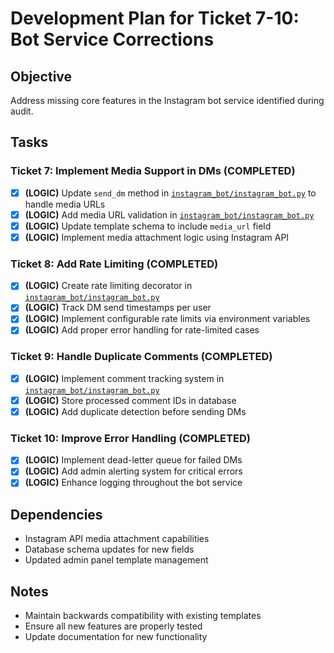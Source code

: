 # Development Plan for Ticket 7-10: Bot Service Corrections

## Objective
Address missing core features in the Instagram bot service identified during audit.

## Tasks

### Ticket 7: Implement Media Support in DMs (COMPLETED)
- [x] **(LOGIC)** Update `send_dm` method in [`instagram_bot/instagram_bot.py`](instagram_bot/instagram_bot.py) to handle media URLs
- [x] **(LOGIC)** Add media URL validation in [`instagram_bot/instagram_bot.py`](instagram_bot/instagram_bot.py)
- [x] **(LOGIC)** Update template schema to include `media_url` field
- [x] **(LOGIC)** Implement media attachment logic using Instagram API

### Ticket 8: Add Rate Limiting (COMPLETED)
- [x] **(LOGIC)** Create rate limiting decorator in [`instagram_bot/instagram_bot.py`](instagram_bot/instagram_bot.py)
- [x] **(LOGIC)** Track DM send timestamps per user
- [x] **(LOGIC)** Implement configurable rate limits via environment variables
- [x] **(LOGIC)** Add proper error handling for rate-limited cases

### Ticket 9: Handle Duplicate Comments (COMPLETED)
- [x] **(LOGIC)** Implement comment tracking system in [`instagram_bot/instagram_bot.py`](instagram_bot/instagram_bot.py)
- [x] **(LOGIC)** Store processed comment IDs in database
- [x] **(LOGIC)** Add duplicate detection before sending DMs

### Ticket 10: Improve Error Handling (COMPLETED)
- [x] **(LOGIC)** Implement dead-letter queue for failed DMs
- [x] **(LOGIC)** Add admin alerting system for critical errors
- [x] **(LOGIC)** Enhance logging throughout the bot service

## Dependencies
- Instagram API media attachment capabilities
- Database schema updates for new fields
- Updated admin panel template management

## Notes
- Maintain backwards compatibility with existing templates
- Ensure all new features are properly tested
- Update documentation for new functionality